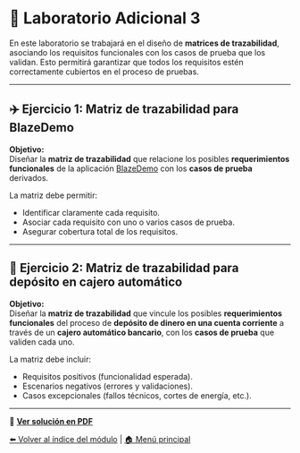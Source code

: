 # 🧪 Laboratorio Adicional 3

En este laboratorio se trabajará en el diseño de **matrices de trazabilidad**, asociando los requisitos funcionales con los casos de prueba que los validan. Esto permitirá garantizar que todos los requisitos estén correctamente cubiertos en el proceso de pruebas.

---

## ✈️ Ejercicio 1: Matriz de trazabilidad para BlazeDemo

**Objetivo:**  
Diseñar la **matriz de trazabilidad** que relacione los posibles **requerimientos funcionales** de la aplicación [BlazeDemo](https://www.blazedemo.com/) con los **casos de prueba** derivados.  

La matriz debe permitir:

- Identificar claramente cada requisito.
- Asociar cada requisito con uno o varios casos de prueba.
- Asegurar cobertura total de los requisitos.

---

## 🏧 Ejercicio 2: Matriz de trazabilidad para depósito en cajero automático

**Objetivo:**  
Diseñar la **matriz de trazabilidad** que vincule los posibles **requerimientos funcionales** del proceso de **depósito de dinero en una cuenta corriente** a través de un **cajero automático bancario**, con los **casos de prueba** que validen cada uno.

La matriz debe incluir:

- Requisitos positivos (funcionalidad esperada).
- Escenarios negativos (errores y validaciones).
- Casos excepcionales (fallos técnicos, cortes de energía, etc.).

---

📄 **[Ver solución en PDF](laboratorios/laboratorio_3.pdf)**

[⬅️ Volver al índice del módulo](../modulo2_Casos%20de%20prueba.md) | [🏠 Menú principal](../README.md)
